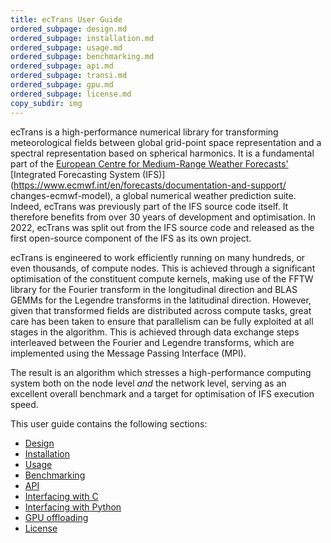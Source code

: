 ```yaml
---
title: ecTrans User Guide
ordered_subpage: design.md
ordered_subpage: installation.md
ordered_subpage: usage.md
ordered_subpage: benchmarking.md
ordered_subpage: api.md
ordered_subpage: transi.md
ordered_subpage: gpu.md
ordered_subpage: license.md
copy_subdir: img
---
```


ecTrans is a high-performance numerical library for transforming meteorological fields between
global grid-point space representation and a spectral representation based on spherical harmonics.
It is a fundamental part of the
[European Centre for Medium-Range Weather Forecasts'](https://www.ecmwf.int/)
[Integrated Forecasting System (IFS)](https://www.ecmwf.int/en/forecasts/documentation-and-support/
changes-ecmwf-model), a global numerical weather prediction suite. Indeed, ecTrans
was previously part of the IFS source code itself. It therefore benefits from over 30 years of
development and optimisation. In 2022, ecTrans was split out from the IFS source code and released
as the first open-source component of the IFS as its own project.

ecTrans is engineered to work efficiently running on many hundreds, or even thousands, of compute
nodes. This is achieved through a significant optimisation of the constituent compute kernels,
making use of the FFTW library for the Fourier transform in the longitudinal direction and BLAS
GEMMs for the Legendre transforms in the latitudinal direction. However, given that transformed
fields are distributed across compute tasks, great care has been taken to ensure that parallelism
can be fully exploited at all stages in the algorithm. This is achieved through data exchange steps
interleaved between the Fourier and Legendre transforms, which are implemented using the Message
Passing Interface (MPI).

The result is an algorithm which stresses a high-performance computing system both on the
node level _and_ the network level, serving as an excellent overall benchmark and a target for
optimisation of IFS execution speed.

This user guide contains the following sections:

- [Design](design.html)
- [Installation](installation.html)
- [Usage](usage.html)
- [Benchmarking](benchmarking.html)
- [API](api.html)
- [Interfacing with C](transi.html)
- [Interfacing with Python](ectrans4py.html)
- [GPU offloading](gpu.html)
- [License](license.html)